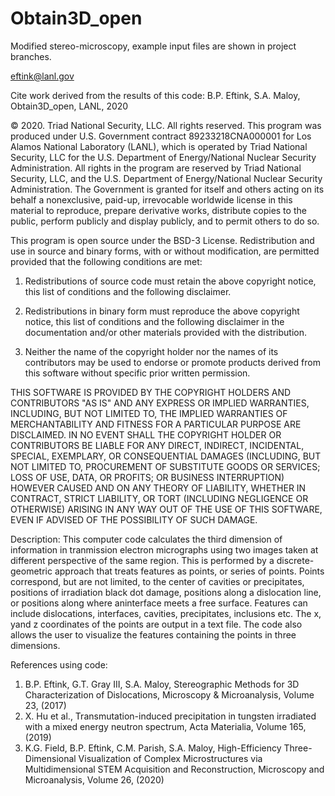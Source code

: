 # Obtain3D_open
Modified stereo-microscopy, example input files are shown in project branches. 

eftink@lanl.gov

Cite work derived from the results of this code:
B.P. Eftink, S.A. Maloy, Obtain3D_open, LANL, 2020

© 2020. Triad National Security, LLC. All rights reserved.
This program was produced under U.S. Government contract 89233218CNA000001 for Los Alamos
National Laboratory (LANL), which is operated by Triad National Security, LLC for the U.S.
Department of Energy/National Nuclear Security Administration. All rights in the program are
reserved by Triad National Security, LLC, and the U.S. Department of Energy/National Nuclear
Security Administration. The Government is granted for itself and others acting on its behalf a
nonexclusive, paid-up, irrevocable worldwide license in this material to reproduce, prepare
derivative works, distribute copies to the public, perform publicly and display publicly, and to permit
others to do so.

This program is open source under the BSD-3 License.
Redistribution and use in source and binary forms, with or without modification, are permitted
provided that the following conditions are met:
1. Redistributions of source code must retain the above copyright notice, this list of conditions and
the following disclaimer.
 
2. Redistributions in binary form must reproduce the above copyright notice, this list of conditions
and the following disclaimer in the documentation and/or other materials provided with the
distribution.
 
3. Neither the name of the copyright holder nor the names of its contributors may be used to endorse
or promote products derived from this software without specific prior written permission.

THIS SOFTWARE IS PROVIDED BY THE COPYRIGHT HOLDERS AND CONTRIBUTORS "AS
IS" AND ANY EXPRESS OR IMPLIED WARRANTIES, INCLUDING, BUT NOT LIMITED TO, THE
IMPLIED WARRANTIES OF MERCHANTABILITY AND FITNESS FOR A PARTICULAR
PURPOSE ARE DISCLAIMED. IN NO EVENT SHALL THE COPYRIGHT HOLDER OR
CONTRIBUTORS BE LIABLE FOR ANY DIRECT, INDIRECT, INCIDENTAL, SPECIAL,
EXEMPLARY, OR CONSEQUENTIAL DAMAGES (INCLUDING, BUT NOT LIMITED TO,
PROCUREMENT OF SUBSTITUTE GOODS OR SERVICES; LOSS OF USE, DATA, OR PROFITS;
OR BUSINESS INTERRUPTION) HOWEVER CAUSED AND ON ANY THEORY OF LIABILITY,
WHETHER IN CONTRACT, STRICT LIABILITY, OR TORT (INCLUDING NEGLIGENCE OR
OTHERWISE) ARISING IN ANY WAY OUT OF THE USE OF THIS SOFTWARE, EVEN IF
ADVISED OF THE POSSIBILITY OF SUCH DAMAGE.


Description:
This computer code calculates the third dimension of information in tranmission electron micrographs using two images taken at different perspective of the same region. This is performed by a discrete-geometric approach that treats features as points, or series of points. Points correspond, but are not limited, to the center of cavities or precipitates, positions of irradiation black dot damage, positions along a dislocation line, or positions along where aninterface meets a free surface. Features can include dislocations, interfaces, cavities, precipitates, inclusions etc. The x, yand z coordinates of the points are output in a text file. The code also allows the user to visualize the features containing the points in three dimensions.

References using code:
1. B.P. Eftink, G.T. Gray III, S.A. Maloy, Stereographic Methods for 3D Characterization of Dislocations, Microscopy & Microanalysis, Volume 23, (2017) 
2. X. Hu et al., Transmutation-induced precipitation in tungsten irradiated with a mixed energy neutron spectrum, Acta Materialia, Volume 165, (2019)
3. K.G. Field, B.P. Eftink, C.M. Parish, S.A. Maloy, High-Efficiency Three-Dimensional Visualization of Complex Microstructures via Multidimensional STEM Acquisition and Reconstruction, Microscopy and Microanalysis, Volume 26, (2020)
